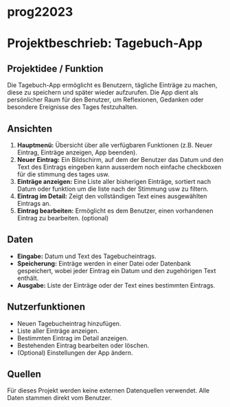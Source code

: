 # prog22023

# Projektbeschrieb: Tagebuch-App

## Projektidee / Funktion
Die Tagebuch-App ermöglicht es Benutzern, tägliche Einträge zu machen, diese zu speichern und später wieder aufzurufen. Die App dient als persönlicher Raum für den Benutzer, um Reflexionen, Gedanken oder besondere Ereignisse des Tages festzuhalten.

## Ansichten
1. **Hauptmenü:** Übersicht über alle verfügbaren Funktionen (z.B. Neuer Eintrag, Einträge anzeigen, App beenden).
2. **Neuer Eintrag:** Ein Bildschirm, auf dem der Benutzer das Datum und den Text des Eintrags eingeben kann ausserdem noch einfache checkboxen für die stimmung des tages usw.
3. **Einträge anzeigen:** Eine Liste aller bisherigen Einträge, sortiert nach Datum oder funktion um die liste nach der Stimmung usw zu filtern.
4. **Eintrag im Detail:** Zeigt den vollständigen Text eines ausgewählten Eintrags an.
5. **Eintrag bearbeiten:** Ermöglicht es dem Benutzer, einen vorhandenen Eintrag zu bearbeiten. (optional)

## Daten
- **Eingabe:** Datum und Text des Tagebucheintrags.
- **Speicherung:** Einträge werden in einer Datei oder Datenbank gespeichert, wobei jeder Eintrag ein Datum und den zugehörigen Text enthält.
- **Ausgabe:** Liste der Einträge oder der Text eines bestimmten Eintrags.

## Nutzerfunktionen
- Neuen Tagebucheintrag hinzufügen.
- Liste aller Einträge anzeigen.
- Bestimmten Eintrag im Detail anzeigen.
- Bestehenden Eintrag bearbeiten oder löschen.
- (Optional) Einstellungen der App ändern.

## Quellen
Für dieses Projekt werden keine externen Datenquellen verwendet. Alle Daten stammen direkt vom Benutzer.
